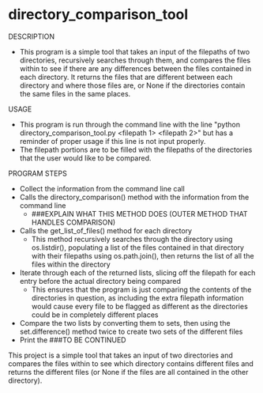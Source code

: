 # directory_comparison_tool

DESCRIPTION
- This program is a simple tool that takes an input of the filepaths of two directories, recursively searches through them, and compares the files within to see if there are any differences between the files contained in each directory. It returns the files that are different between each directory and where those files are, or None if the directories contain the same files in the same places.

USAGE
- This program is run through the command line with the line "python directory_comparison_tool.py &lt;filepath 1&gt; &lt;filepath 2&gt;" but has a reminder of proper usage if this line is not input properly.
- The filepath portions are to be filled with the filepaths of the directories that the user would like to be compared.

PROGRAM STEPS
- Collect the information from the command line call
- Calls the directory_comparison() method with the information from the command line
  - ###EXPLAIN WHAT THIS METHOD DOES (OUTER METHOD THAT HANDLES COMPARISON)
- Calls the get_list_of_files() method for each directory
  - This method recursively searches through the directory using os.listdir(), populating a list of the files contained in that directory with their filepaths using os.path.join(), then returns the list of all the files within the directory
- Iterate through each of the returned lists, slicing off the filepath for each entry before the actual directory being compared
  - This ensures that the program is just comparing the contents of the directories in question, as including the extra filepath information would cause every file to be flagged as different as the directories could be in completely different places
- Compare the two lists by converting them to sets, then using the set.difference() method twice to create two sets of the different files
- Print the ###TO BE CONTINUED


This project is a simple tool that takes an input of two directories and compares the files within to see which directory contains different files and returns the different files (or None if the files are all contained in the other directory).
